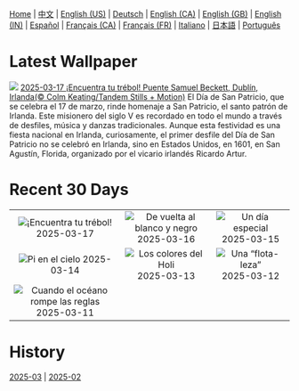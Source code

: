 [Home](../README.md) | [中文](zh-CN.md) | [English (US)](en-US.md) | [Deutsch](de-DE.md) | [English (CA)](en-CA.md) | [English (GB)](en-GB.md) | [English (IN)](en-IN.md) | [Español](es-ES.md) | [Français (CA)](fr-CA.md) | [Français (FR)](fr-FR.md) | [Italiano](it-IT.md) | [日本語](ja-JP.md) | [Português](pt-BR.md)

# Latest Wallpaper
![](https://www.bing.com/th?id=OHR.BeckettBridge_ES-ES8163072684_UHD.jpg)
[2025-03-17 ¡Encuentra tu trébol! Puente Samuel Beckett, Dublín, Irlanda(© Colm Keating/Tandem Stills + Motion)](https://www.bing.com/th?id=OHR.BeckettBridge_ES-ES8163072684_UHD.jpg)
El Día de San Patricio, que se celebra el 17 de marzo, rinde homenaje a San Patricio, el santo patrón de Irlanda. Este misionero del siglo V es recordado en todo el mundo a través de desfiles, música y danzas tradicionales. Aunque esta festividad es una fiesta nacional en Irlanda, curiosamente, el primer desfile del Día de San Patricio no se celebró en Irlanda, sino en Estados Unidos, en 1601, en San Agustín, Florida, organizado por el vicario irlandés Ricardo Artur.

# Recent 30 Days
|  |  |  |
|:---:|:---:|:---:|
| ![](https://www.bing.com/th?id=OHR.BeckettBridge_ES-ES8163072684_400x240.jpg "¡Encuentra tu trébol!") 2025-03-17 | ![](https://www.bing.com/th?id=OHR.PandaSnow_ES-ES8069843059_400x240.jpg "De vuelta al blanco y negro") 2025-03-16 | ![](https://www.bing.com/th?id=OHR.FallasSpainWomen_ES-ES9361742240_400x240.jpg "Un día especial") 2025-03-15 |
| ![](https://www.bing.com/th?id=OHR.BasqueDolmen_ES-ES7735714145_400x240.jpg "Pi en el cielo") 2025-03-14 | ![](https://www.bing.com/th?id=OHR.HoliColors_ES-ES7622213300_400x240.jpg "Los colores del Holi") 2025-03-13 | ![](https://www.bing.com/th?id=OHR.ChateauLoire_ES-ES7509416514_400x240.jpg "Una “flota-leza”") 2025-03-12 |
| ![](https://www.bing.com/th?id=OHR.NusaPenida_ES-ES7408212429_400x240.jpg "Cuando el océano rompe las reglas") 2025-03-11 |  |  |

# History
[2025-03](../archives/wallpaper/es-ES/w_2025_03.md) | [2025-02](../archives/wallpaper/es-ES/w_2025_02.md)
